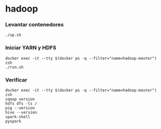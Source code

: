 # hadoop

### Levantar contenedores
    ./up.sh
    
### Iniciar YARN y HDFS
    docker exec -it --tty $(docker ps -q --filter="name=hadoop-master") zsh 
    ./run.sh

### Verificar
    docker exec -it --tty $(docker ps -q --filter="name=hadoop-master") zsh
    sqoop version
    hdfs dfs -ls /
    pig --version
    hive --version
    spark-shell
    pyspark
